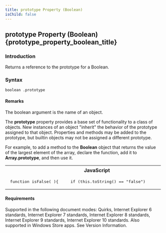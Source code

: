 ```yaml
---
title: prototype Property (Boolean)
isChild: false
---
```


## prototype Property (Boolean) {prototype_property_boolean_title}

### Introduction 

 Returns a reference to the prototype for a Boolean.

### Syntax 

```
boolean .prototype
```

#### Remarks 

<div id="languageReferenceRemarksSection" class="section" name="collapseableSection" style="">
  <p xmlns:util="util">
    The <span class="parameter" sdata="paramReference">boolean</span> argument is the name of an object.
  </p>
  <p xmlns:util="util">
    The <b>prototype</b> property provides a base set of functionality to a class of objects. New instances of an object "inherit" the behavior of the prototype assigned to that object. Properties
    and methods may be added to the prototype, but builtin objects may not be assigned a different prototype.
  </p>
  <p xmlns:util="util">
    For example, to add a method to the <b>Boolean</b> object that returns the value of the largest element of the array, declare the function, add it to <b>Array.prototype</b>, and then use it.
  </p>
  <div class="code">
    <table width="100%" cellspacing="0" cellpadding="0">
      <tr>
        <th>
          JavaScript&nbsp;
        </th>
        <th>
          <span class="copyCode" onclick="CopyCode(this)" onkeypress="CopyCode_CheckKey(this, event)" onmouseover="ChangeCopyCodeIcon(this)" onmouseout="ChangeCopyCodeIcon(this)" tabindex=
          "0"><img class="copyCodeImage" name="ccImage" align="absmiddle" alt="Copy image" title="Copy image" src="../icons/copycode.gif" />Copy Code</span>
        </th>
      </tr>
      <tr>
        <td colspan="2">
          <pre>
 function isFalse( ){     if (this.toString() == "false")          return true;     else         return false; } Boolean.prototype.isFalse = isFalse; var bool = new Boolean(1); document.write(bool.isFalse());  // Output: // false 
</pre>
        </td>
      </tr>
    </table>
  </div>
</div>

#### Requirements 

<div id="requirementsTitleSection" class="section" name="collapseableSection" style="">
  <p xmlns:util="util"></p>
  <p>
    Supported in the following document modes: Quirks, Internet Explorer 6 standards, Internet Explorer 7 standards, Internet Explorer 8 standards, Internet Explorer 9 standards, Internet Explorer 10
    standards. Also supported in Windows Store apps. See Version Information.
  </p>
</div>

